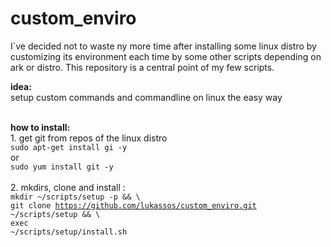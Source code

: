 # custom_enviro

I`ve decided not to waste ny more time after installing some linux distro by customizing its environment each time by some other scripts depending on ark or distro. This repository is a central point of my few scripts.  <br>

<b>idea:</b> <br>
setup custom commands and commandline on linux the easy way <br>
 <br>

<b>how to install: </b>  <br>
	1. get git from repos of the linux distro  <br>
		<code>sudo apt-get install gi -y </code><br>
				or <br>
		<code>sudo yum install git -y</code><br> 
		<br>
	2. mkdirs, clone and install : <br>
		<code>mkdir ~/scripts/setup -p && \ </code><br>
		<code>git clone https://github.com/lukassos/custom_enviro.git ~/scripts/setup && \ </code><br>
		<code>exec ~/scripts/setup/install.sh</code><br>

